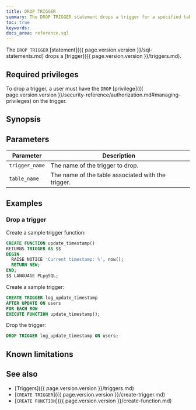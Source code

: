 ```yaml
---
title: DROP TRIGGER
summary: The DROP TRIGGER statement drops a trigger for a specified table.
toc: true
keywords:
docs_area: reference.sql
---
```


The `DROP TRIGGER` [statement]({{ page.version.version }}/sql-statements.md) drops a [trigger]({{ page.version.version }}/triggers.md).

## Required privileges

To drop a trigger, a user must have the `DROP` [privilege]({{ page.version.version }}/security-reference/authorization.md#managing-privileges) on the trigger.

## Synopsis

<div>
</div>

## Parameters

|   Parameter    |                    Description                     |
|----------------|----------------------------------------------------|
| `trigger_name` | The name of the trigger to drop.                   |
| `table_name`   | The name of the table associated with the trigger. |

## Examples


### Drop a trigger

Create a sample trigger function:

~~~ sql
CREATE FUNCTION update_timestamp() 
RETURNS TRIGGER AS $$
BEGIN
  RAISE NOTICE 'Current timestamp: %', now();
  RETURN NEW;
END;
$$ LANGUAGE PLpgSQL;
~~~

Create a sample trigger:

~~~ sql
CREATE TRIGGER log_update_timestamp
AFTER UPDATE ON users
FOR EACH ROW
EXECUTE FUNCTION update_timestamp();
~~~

Drop the trigger:

~~~ sql
DROP TRIGGER log_update_timestamp ON users;
~~~

## Known limitations


## See also

- [Triggers]({{ page.version.version }}/triggers.md)
- [`CREATE TRIGGER`]({{ page.version.version }}/create-trigger.md)
- [`CREATE FUNCTION`]({{ page.version.version }}/create-function.md)
